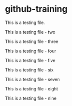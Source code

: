 # github-training

This is a testing file. 

This is a testing file - two

This is a testing file - three

This is a testing file - four

This is a testing file - five

This is a testing file - six

This is a testing file - seven 

This is a testing file - eight

This is a testing file - nine
